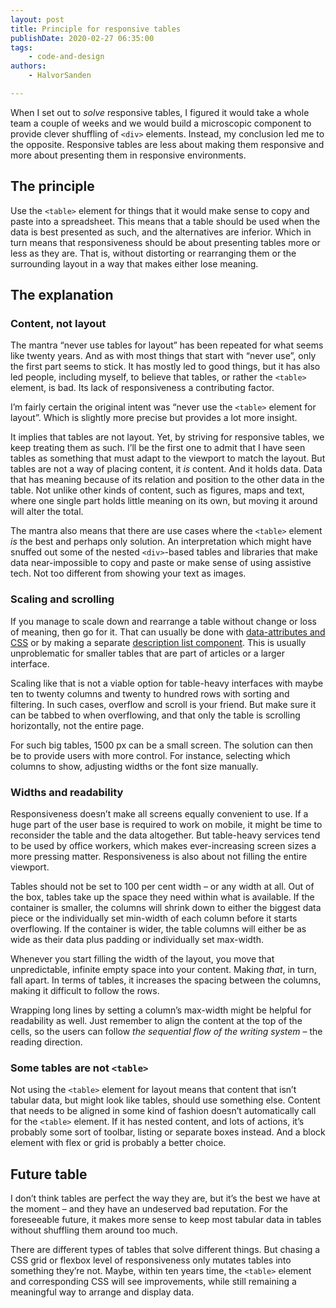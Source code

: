 ```yaml
---
layout: post
title: Principle for responsive tables
publishDate: 2020-02-27 06:35:00
tags: 
    - code-and-design
authors:
    - HalvorSanden

---
```


When I set out to _solve_ responsive tables, I figured it would take a whole team a couple of weeks and we would build a microscopic component to provide clever shuffling of `<div>` elements. Instead, my conclusion led me to the opposite. Responsive tables are less about making them responsive and more about presenting them in responsive environments.

## The principle
Use the `<table>` element for things that it would make sense to copy and paste into a spreadsheet. This means that a table should be used when the data is best presented as such, and the alternatives are inferior. Which in turn means that responsiveness should be about presenting tables more or less as they are. That is, without distorting or rearranging them or the surrounding layout in a way that makes either lose meaning.

## The explanation

### Content, not layout
The mantra “never use tables for layout” has been repeated for what seems like twenty years. And as with most things that start with “never use”, only the first part seems to stick. It has mostly led to good things, but it has also led people, including myself, to believe that tables, or rather the `<table>` element, is bad. Its lack of responsiveness a contributing factor.

I’m fairly certain the original intent was “never use the `<table>` element for layout”. Which is slightly more precise but provides a lot more insight.

It implies that tables are not layout. Yet, by striving for responsive tables, we keep treating them as such. I’ll be the first one to admit that I have seen tables as something that must adapt to the viewport to match the layout. But tables are not a way of placing content, it _is_ content. And it holds data. Data that has meaning because of its relation and position to the other data in the table. Not unlike other kinds of content, such as figures, maps and text, where one single part holds little meaning on its own, but moving it around will alter the total.

The mantra also means that there are use cases where the `<table>` element _is_ the best and perhaps only solution. An interpretation which might have snuffed out some of the nested `<div>`-based tables and libraries that make data near-impossible to copy and paste or make sense of using assistive tech. Not too different from showing your text as images.

### Scaling and scrolling
If you manage to scale down and rearrange a table without change or loss of meaning, then go for it. That can usually be done with [data-attributes and CSS](https://codepen.io/hwsanden/pen/1c8fe97dbdb17cbf176bae10023b9274) or by making a separate [description list component](https://inclusive-components.design/data-tables/). This is usually unproblematic for smaller tables that are part of articles or a larger interface.

Scaling like that is not a viable option for table-heavy interfaces with maybe ten to twenty columns and twenty to hundred rows with sorting and filtering. In such cases, overflow and scroll is your friend. But make sure it can be tabbed to when overflowing, and that only the table is scrolling horizontally, not the entire page.

For such big tables, 1500 px can be a small screen. The solution can then be to provide users with more control. For instance, selecting which columns to show, adjusting widths or the font size manually.

### Widths and readability
Responsiveness doesn’t make all screens equally convenient to use. If a huge part of the user base is required to work on mobile, it might be time to reconsider the table and the data altogether. But table-heavy services tend to be used by office workers, which makes ever-increasing screen sizes a more pressing matter. Responsiveness is also about not filling the entire viewport. 

Tables should not be set to 100 per cent width – or any width at all. Out of the box, tables take up the space they need within what is available. If the container is smaller, the columns will shrink down to either the biggest data piece or the individually set min-width of each column before it starts overflowing. If the container is wider, the table columns will either be as wide as their data plus padding or individually set max-width. 

Whenever you start filling the width of the layout, you move that unpredictable, infinite empty space into your content. Making _that_, in turn, fall apart. In terms of tables, it increases the spacing between the columns, making it difficult to follow the rows.

Wrapping long lines by setting a column’s max-width might be helpful for readability as well. Just remember to align the content at the top of the cells, so the users can follow _the sequential flow of the writing system_ – the reading direction.

### Some tables are not `<table>`
Not using the `<table>` element for layout means that content that isn’t tabular data, but might look like tables, should use something else. Content that needs to be aligned in some kind of fashion doesn’t automatically call for the `<table>` element. If it has nested content, and lots of actions, it’s probably some sort of toolbar, listing or separate boxes instead. And a block element with flex or grid is probably a better choice.

## Future table
I don’t think tables are perfect the way they are, but it’s the best we have at the moment – and they have an undeserved bad reputation. For the foreseeable future, it makes more sense to keep most tabular data in tables without shuffling them around too much. 

There are different types of tables that solve different things. But chasing a CSS grid or flexbox level of responsiveness only mutates tables into something they’re not. Maybe, within ten years time, the `<table>` element and corresponding CSS will see improvements, while still remaining a meaningful way to arrange and display data.
